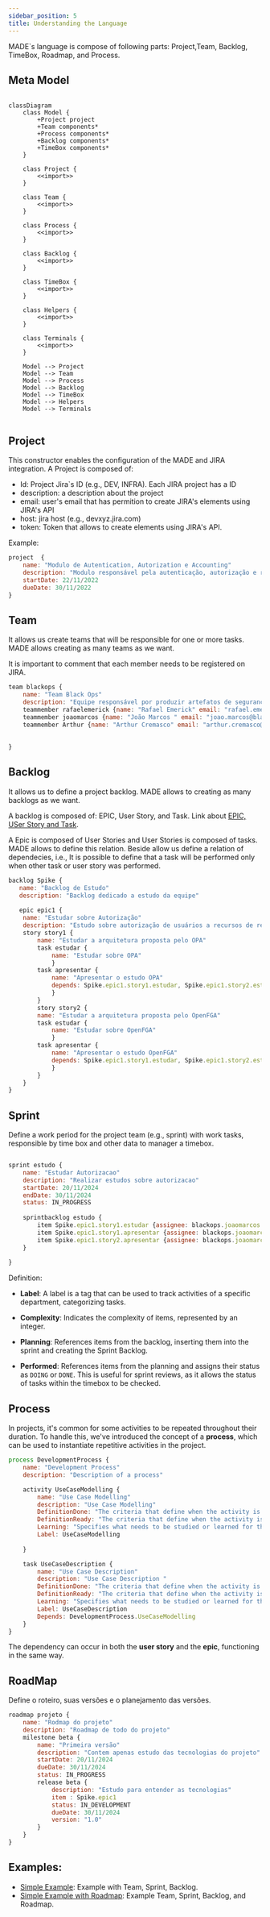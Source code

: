 ```yaml
---
sidebar_position: 5
title: Understanding the Language
---
```


MADE`s language is compose of following parts: Project,Team, Backlog, TimeBox, Roadmap, and Process.

## Meta Model

```mermaid

classDiagram
    class Model {
        +Project project
        +Team components*
        +Process components*
        +Backlog components*
        +TimeBox components*
    }
    
    class Project {
        <<import>>
    }

    class Team {
        <<import>>
    }

    class Process {
        <<import>>
    }

    class Backlog {
        <<import>>
    }

    class TimeBox {
        <<import>>
    }

    class Helpers {
        <<import>>
    }

    class Terminals {
        <<import>>
    }

    Model --> Project
    Model --> Team
    Model --> Process
    Model --> Backlog
    Model --> TimeBox
    Model --> Helpers
    Model --> Terminals


```

## Project

This constructor enables the configuration of the MADE and JIRA integration. A Project is composed of:

* Id: Project Jira`s ID (e.g., DEV, INFRA). Each JIRA project has a ID
* description: a description about the project
* email: user's email that has permition to create JIRA's elements using JIRA's API
* host: jira host (e.g., devxyz.jira.com)
* token: Token that allows to create elements using JIRA's API.

Example:

```js
project  {
    name: "Modulo de Autentication, Autorization e Accounting"
    description: "Modulo responsável pela autenticação, autorização e rastreio do usuário no sistema"
    startDate: 22/11/2022
    dueDate: 30/11/2022
}

```


## Team

It allows us create teams that will be responsible for one or more tasks. MADE allows creating as many teams as we want.

It is important to comment that each member needs to be registered on JIRA. 

```js
team blackops {
    name: "Team Black Ops"
    description: "Equipe responsável por produzir artefatos de segurança"
    teammember rafaelemerick {name: "Rafael Emerick" email: "rafael.emerick@blackops.com.br"}
    teammember joaomarcos {name: "João Marcos " email: "joao.marcos@blackops.com.br"}
    teammember Arthur {name: "Arthur Cremasco" email: "arthur.cremasco@blackops.com.br"}
  
  
}
```

## Backlog

It allows us to define a project backlog. MADE allows to creating as many backlogs as we want.

A backlog is composed of: EPIC, User Story, and Task. Link about [EPIC, USer Story and Task](https://scrum-master.org/en/epic-feature-and-user-story-in-agile-a-beginners-guide/).


A Epic is composed of User Stories and User Stories is composed of tasks. MADE allows to define this relation. Beside allow us define a relation of dependecies, i.e., It is possible to define that a task will be performed only when other task or user story was performed. 

```js
backlog Spike {
   name: "Backlog de Estudo"
   description: "Backlog dedicado a estudo da equipe"
   
   epic epic1 {
    name: "Estudar sobre Autorização"
    description: "Estudo sobre autorização de usuários a recursos de redes"
    story story1 {
        name: "Estudar a arquitetura proposta pelo OPA"
        task estudar {
            name: "Estudar sobre OPA"
            }
        task apresentar {
            name: "Apresentar o estudo OPA"  
            depends: Spike.epic1.story1.estudar, Spike.epic1.story2.estudar                       
            }
        }
        story story2 {
        name: "Estudar a arquitetura proposta pelo OpenFGA"
        task estudar {
            name: "Estudar sobre OpenFGA"            
            }
        task apresentar {
            name: "Apresentar o estudo OpenFGA"
            depends: Spike.epic1.story1.estudar, Spike.epic1.story2.estudar                       
            }
        }
    }    
}
```

## Sprint

Define a work period for the project team (e.g., sprint) with work tasks, responsible by time box  and other data to manager a timebox. 

```js

sprint estudo {
    name: "Estudar Autorizacao"
    description: "Realizar estudos sobre autorizacao"
    startDate: 20/11/2024
    endDate: 30/11/2024
    status: IN_PROGRESS
    
    sprintbacklog estudo {
        item Spike.epic1.story1.estudar {assignee: blackops.joaomarcos  dueDate: 30/11/2024 status: TODO}
        item Spike.epic1.story1.apresentar {assignee: blackops.joaomarcos startDate: 20/11/2024 completedDate:26/11/2024 dueDate: 30/11/2024 status: DONE}         
        item Spike.epic1.story2.apresentar {assignee: blackops.joaomarcos startDate: 20/11/2024 dueDate: 30/11/2024 status: DOING}         
    }
    
}
```
Definition: 

* **Label**: A label is a tag that can be used to track activities of a specific department, categorizing tasks.

* **Complexity**: Indicates the complexity of items, represented by an integer.

* **Planning**: References items from the backlog, inserting them into the sprint and creating the Sprint Backlog.

* **Performed**: References items from the planning and assigns their status as `DOING` or `DONE`. This is useful for sprint reviews, as it allows the status of tasks within the timebox to be checked.


## Process

In projects, it's common for some activities to be repeated throughout their duration. To handle this, we've introduced the concept of a **process**, which can be used to instantiate repetitive activities in the project.

```js
process DevelopmentProcess {
    name: "Development Process"
    description: "Description of a process"

    activity UseCaseModelling {
        name: "Use Case Modelling"
        description: "Use Case Modelling"
        DefinitionDone: "The criteria that define when the activity is considered complete."
        DefinitionReady: "The criteria that define when the activity is ready to be worked on."
        Learning: "Specifies what needs to be studied or learned for the activity."
        Label: UseCaseModelling
       
    }

    task UseCaseDescription {
        name: "Use Case Description"
        description: "Use Case Description "
        DefinitionDone: "The criteria that define when the activity is considered complete."
        DefinitionReady: "The criteria that define when the activity is ready to be worked on."
        Learning: "Specifies what needs to be studied or learned for the activity."
        Label: UseCaseDescription
        Depends: DevelopmentProcess.UseCaseModelling
    }    
}
```
The dependency can occur in both the **user story** and the **epic**, functioning in the same way.

## RoadMap

Define o roteiro, suas versões e o planejamento das versões.
```js
roadmap projeto {
    name: "Rodmap do projeto"
    description: "Roadmap de todo do projeto"
    milestone beta {
        name: "Primeira versão"
        description: "Contem apenas estudo das tecnologias do projeto"
        startDate: 20/11/2024        
        dueDate: 30/11/2024
        status: IN_PROGRESS
        release beta {
            description: "Estudo para entender as tecnologias"
            item : Spike.epic1
            status: IN_DEVELOPMENT
            dueDate: 30/11/2024
            version: "1.0"
        }
    }
}
```

## Examples:

* [Simple Example](./simple-example-roadmap.made): Example with Team, Sprint, Backlog.
* [Simple Example with Roadmap](./simple-example-roadmap.made): Example Team, Sprint, Backlog, and Roadmap.
